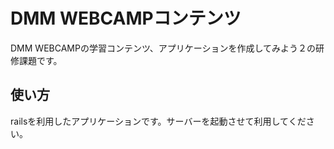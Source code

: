 # DMM WEBCAMPコンテンツ

DMM WEBCAMPの学習コンテンツ、アプリケーションを作成してみよう２の研修課題です。

## 使い方

railsを利用したアプリケーションです。サーバーを起動させて利用してください。
